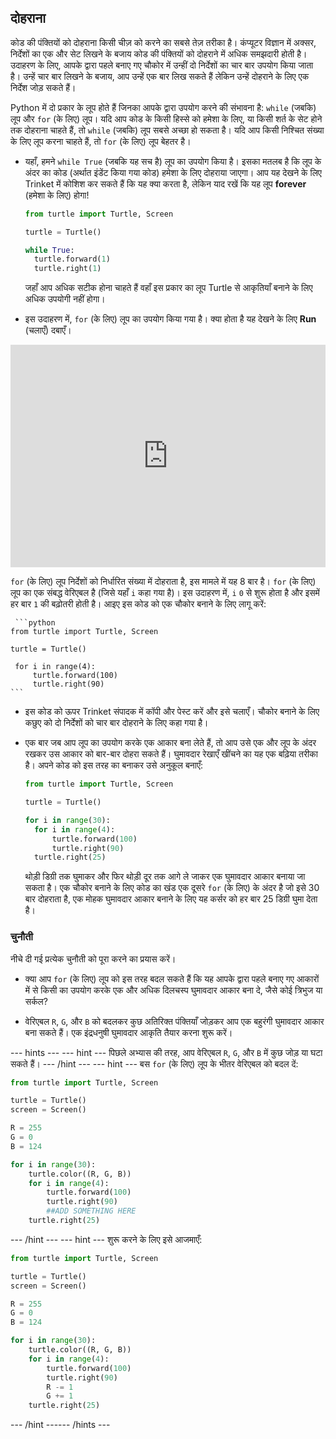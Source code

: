 ## दोहराना

कोड की पंक्तियों को दोहराना किसी चीज़ को करने का सबसे तेज़ तरीका है। कंप्यूटर विज्ञान में अक्सर, निर्देशों का एक और सेट लिखने के बजाय कोड की पंक्तियों को दोहराने में अधिक समझदारी होती है। उदाहरण के लिए, आपके द्वारा पहले बनाए गए चौकोर में उन्हीं दो निर्देशों का चार बार उपयोग किया जाता है। उन्हें चार बार लिखने के बजाय, आप उन्हें एक बार लिख सकते हैं लेकिन उन्हें दोहराने के लिए एक निर्देश जोड़ सकते हैं।

Python में दो प्रकार के लूप होते हैं जिनका आपके द्वारा उपयोग करने की संभावना है: `while` (जबकि) लूप और `for` (के लिए) लूप। यदि आप कोड के किसी हिस्से को हमेशा के लिए, या किसी शर्त के सेट होने तक दोहराना चाहते हैं, तो `while` (जबकि) लूप सबसे अच्छा हो सकता है। यदि आप किसी निश्चित संख्या के लिए लूप करना चाहते हैं, तो `for` (के लिए) लूप बेहतर है।

- यहाँ, हमने `while True` (जबकि यह सच है) लूप का उपयोग किया है। इसका मतलब है कि लूप के अंदर का कोड (अर्थात इंडेंट किया गया कोड) हमेशा के लिए दोहराया जाएगा। आप यह देखने के लिए Trinket में कोशिश कर सकते हैं कि यह क्या करता है, लेकिन याद रखें कि यह लूप **forever** (हमेशा के लिए) होगा!
    
    ```python
    from turtle import Turtle, Screen
    
    turtle = Turtle()
    
    while True:
      turtle.forward(1)
      turtle.right(1)
    ```
    
    जहाँ आप अधिक सटीक होना चाहते हैं वहाँ इस प्रकार का लूप Turtle से आकृतियाँ बनाने के लिए अधिक उपयोगी नहीं होगा।

- इस उदाहरण में, `for` (के लिए) लूप का उपयोग किया गया है। क्या होता है यह देखने के लिए **Run** (चलाएँ) दबाएँ। 

<iframe src="https://trinket.io/embed/python/b89b6f5457" width="100%" height="356" frameborder="0" marginwidth="0" marginheight="0" allowfullscreen></iframe> 

`for` (के लिए) लूप निर्देशों को निर्धारित संख्या में दोहराता है, इस मामले में यह 8 बार है। `for` (के लिए) लूप का एक संबद्ध वेरिएबल है (जिसे यहाँ `i` कहा गया है)। इस उदाहरण में, `i` `0` से शुरू होता है और इसमें हर बार `1` की बढ़ोतरी होती है। आइए इस कोड को एक चौकोर बनाने के लिए लागू करें:

     ```python
    from turtle import Turtle, Screen
    
    turtle = Turtle()
  
     for i in range(4):
         turtle.forward(100)
         turtle.right(90)
    ```

- इस कोड को ऊपर Trinket संपादक में कॉपी और पेस्ट करें और इसे चलाएँ। चौकोर बनाने के लिए कछुए को दो निर्देशों को चार बार दोहराने के लिए कहा गया है।

- एक बार जब आप लूप का उपयोग करके एक आकार बना लेते हैं, तो आप उसे एक और लूप के अंदर रखकर उस आकार को बार-बार दोहरा सकते हैं। घुमावदार रेखाएँ खींचने का यह एक बढ़िया तरीका है। अपने कोड को इस तरह का बनाकर उसे अनुकूल बनाएँ:
    
    ```python
    from turtle import Turtle, Screen
    
    turtle = Turtle()
    
    for i in range(30):
      for i in range(4):
          turtle.forward(100)
          turtle.right(90)
      turtle.right(25)
    ```
    
    थोड़ी डिग्री तक घुमाकर और फिर थोड़ी दूर तक आगे ले जाकर एक घुमावदार आकार बनाया जा सकता है। एक चौकोर बनाने के लिए कोड का खंड एक दूसरे `for` (के लिए) के अंदर है जो इसे 30 बार दोहराता है, एक मोहक घुमावदार आकार बनाने के लिए यह कर्सर को हर बार 25 डिग्री घुमा देता है।

### चुनौती

नीचे दी गई प्रत्येक चुनौती को पूरा करने का प्रयास करें।

- क्या आप `for` (के लिए) लूप को इस तरह बदल सकते हैं कि यह आपके द्वारा पहले बनाए गए आकारों में से किसी का उपयोग करके एक और अधिक दिलचस्प घुमावदार आकार बना दे, जैसे कोई त्रिभुज या सर्कल?

- वेरिएबल `R`, `G`, और `B` को बदलकर कुछ अतिरिक्त पंक्तियाँ जोड़कर आप एक बहुरंगी घुमावदार आकार बना सकते हैं। एक इंद्रधनुषी घुमावदार आकृति तैयार करना शुरू करें।

--- hints ---
 --- hint --- पिछले अभ्यास की तरह, आप वेरिएबल `R`, `G`, और `B` में कुछ जोड़ या घटा सकते हैं।
--- /hint ---
 --- hint --- बस `for` (के लिए) लूप के भीतर वेरिएबल को बदल दें:

```python
from turtle import Turtle, Screen

turtle = Turtle()
screen = Screen()

R = 255
G = 0
B = 124

for i in range(30):
    turtle.color((R, G, B))
    for i in range(4):
        turtle.forward(100)
        turtle.right(90)
        ##ADD SOMETHING HERE
    turtle.right(25)
```

--- /hint --- --- hint --- शुरू करने के लिए इसे आजमाएँ:

```python
from turtle import Turtle, Screen

turtle = Turtle()
screen = Screen()

R = 255
G = 0
B = 124

for i in range(30):
    turtle.color((R, G, B))
    for i in range(4):
        turtle.forward(100)
        turtle.right(90)
        R -= 1
        G += 1
    turtle.right(25)
```

--- /hint ------ /hints ---
